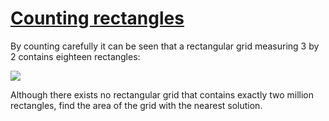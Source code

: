 # [Counting rectangles](http://projecteuler.net/problem=85)

By counting carefully it can be seen that a rectangular grid measuring 3 by 2 contains eighteen rectangles:

 ![](/Volumes/HDD_KS/source/project_euler/vender/bundle/ruby/2.2.0/gems/euler-manager-0.1.1/config/../data/images/p_085.gif)

Although there exists no rectangular grid that contains exactly two million rectangles, find the area of the grid with the nearest solution.

